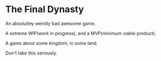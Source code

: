 # The Final Dynasty
An absolutley weirdly bad awesome game.

A extreme WIP(work in progress), and a MVP(minimum viable product).

A game about some kingdom, in some land.

Don't take this seriously.
